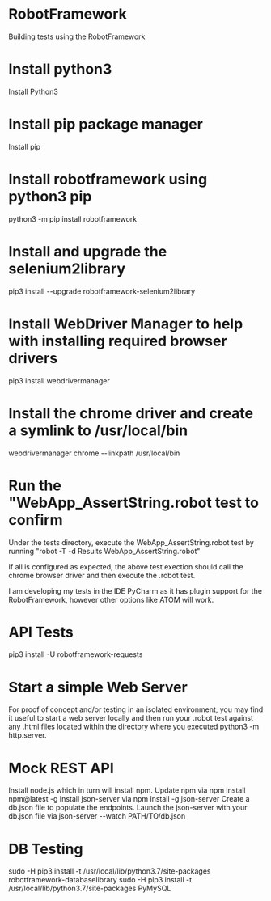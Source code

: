 # RobotFramework
Building tests using the RobotFramework

# Install python3
Install Python3
# Install pip package manager
Install pip
# Install robotframework using python3 pip
python3 -m pip install robotframework
# Install and upgrade the selenium2library
pip3 install --upgrade robotframework-selenium2library
# Install WebDriver Manager to help with installing required browser drivers
pip3 install webdrivermanager
# Install the chrome driver and create a symlink to /usr/local/bin
webdrivermanager chrome --linkpath /usr/local/bin
# Run the "WebApp_AssertString.robot test to confirm
Under the tests directory, execute the WebApp_AssertString.robot test by running "robot -T -d Results WebApp_AssertString.robot"

If all is configured as expected, the above test exection should call the chrome browser driver and then execute the .robot test.

I am developing my tests in the IDE PyCharm as it has plugin support for the RobotFramework, however other options like ATOM will work.

# API Tests
pip3 install -U robotframework-requests

# Start a simple Web Server
For proof of concept and/or testing in an isolated environment, you may find it useful to start a web server locally and then run your .robot test against any .html files located within the directory where you executed python3 -m http.server.

# Mock REST API
Install node.js which in turn will install npm.
Update npm via npm install npm@latest -g
Install json-server via npm install -g json-server
Create a db.json file to populate the endpoints.
Launch the json-server with your db.json file via json-server --watch PATH/TO/db.json

# DB Testing
sudo -H pip3 install -t /usr/local/lib/python3.7/site-packages  robotframework-databaselibrary
sudo -H pip3 install -t /usr/local/lib/python3.7/site-packages  PyMySQL 
